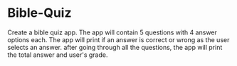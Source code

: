 # Bible-Quiz
Create a bible quiz app. The app will contain 5 questions with 4 answer options each. The app will print if an answer is correct or wrong as the user selects an answer. after going through all the questions, the app will print the total answer and user's grade. 
